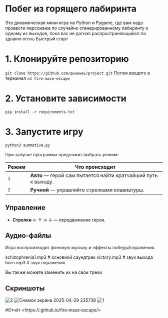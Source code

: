 # Побег из горящего лабиринта
Это динамическая мини игра на Python и Pygame, где вам надо провести персонажа по случайно сгенерированному лабиринту к одному из выходов, пока вас не догнал распространяющийся по зднаию огонь
Быстрый старт
# 1. Клонируйте репозиторию
`git clone https://github.com/qwuewe1/project.git`
Потом введите в терминал
`cd fire‑maze‑escape`

# 2. Установите зависимости
`pip install -r requirements.txt`
# 3. Запустите игру
`python3 summative.py`

При запуске программа предложит выбрать режим:

| Режим | Что происходит |
|-------|----------------|
| `1`   | **Авто** — герой сам пытается найти кратчайший путь к выходу. |
| `2`   | **Ручной** — управляйте стрелками клавиатуры. |

## Управление

- **Стрелки** ← ↑ → ↓ — передвижение героя.  

## Аудио‑файлы

Игра воспроизводит фоновую музыку и эффекты победы/поражения.

schizophrenia1.mp3   # основной саундтрек
victory.mp3          # звук выхода
burn.mp3             # звук поражения

Вы также можете заменить их на свои треки

## Скриншоты

![2](https://github.com/user-attachments/assets/6b45a06a-40c4-428f-9e2f-a55ca5fa9953)
![Снимок экрана 2025-04-29 235738](https://github.com/user-attachments/assets/c2b32d26-c367-4a38-b606-3b2053fb2aeb)
![1](https://github.com/user-attachments/assets/c5cbdb3a-9bd9-4aae-9072-7e5cc9b8789e)


#Отчёт
<https://<YOUR-USERNAME>.github.io/fire‑maze‑escape/>

